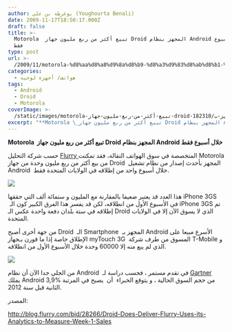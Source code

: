 ```yaml
---
author: يوغرطة بن علي (Youghourta Benali)
date: 2009-11-17T18:50:17.000Z
draft: false
title: >-
  Motorola  تبيع أكثر من ربع مليون جهاز Droid المجهز بنظام Android خلال أسبوع
  فقط
type: post
url: >-
  /2009/11/motorola-%d8%aa%d8%a8%d9%8a%d8%b9-%d8%a3%d9%83%d8%ab%d8%b1-%d9%85%d9%86-%d8%b1%d8%a8%d8%b9-%d9%85%d9%84%d9%8a%d9%88%d9%86-%d8%ac%d9%87%d8%a7%d8%b2-droid-%d8%a7%d9%84%d9%85%d8%ac%d9%87%d8%b2-%d8%a8/
categories:
  - هواتف/ أجهزة لوحية
tags:
  - Android
  - Droid
  - Motorola
coverImage: >-
  /static/images/motorola-تبيع-أكثر-من-ربع-مليون-جهاز-droid-المجهز-ب/182310-motorola-droid_original.jpg
excerpt: "**Motorola \_تبيع أكثر من ربع مليون جهاز Droid المجهز بنظام Android خلال أسبوع فقط**\n\nحسب شركة التحليل [Flurry ](http://www.flurry.com/)المتخصصة في سوق الهواتف النقالة، فقد تمكنت Motorola من بيع أكثر من ربع مليون وحدة من جهاز Droid\_ المجهز بأحدث إصدار من نظام"
---
```

**Motorola  تبيع أكثر من ربع مليون جهاز Droid المجهز بنظام Android خلال أسبوع فقط**

حسب شركة التحليل [Flurry ](http://www.flurry.com/)المتخصصة في سوق الهواتف النقالة، فقد تمكنت Motorola من بيع أكثر من ربع مليون وحدة من جهاز Droid  المجهز بأحدث إصدار من نظام تشغيل Android  خلال أسبوع واحد من إطلاقه في الولايات المتحدة فقط.

![](/static/images/motorola-تبيع-أكثر-من-ربع-مليون-جهاز-droid-المجهز-ب/182310-motorola-droid_original.jpg)

هذا العدد قد يعتبر ضعيفا بالمقارنة مع المليون و ستمائة ألف التي حققها iPhone 3GS  في الأسبوع الأول من انطلاقه، لكن قد يفسر هذا الفرق الكبير كون الـ iPhone 3GS تم إطلاقه في ستة بلدان دفعة واحدة عكس الـ Droid الذي لا يسوق الآن إلا في الولايات المتحدة.

من جهة أخرى أصبح Droid  الـ Smartphone  المجهز بـ Android الأسرع مبيعا على الإطلاق خاصة إذا ما قورن بـجهاز myTouch 3G  المسوق من طرف شركة T-Mobile و الذي لم يبع منه إلا 60000 وحدة خلال الأسبوع الأول من انطلاقه.

![](/static/images/motorola-تبيع-أكثر-من-ربع-مليون-جهاز-droid-المجهز-ب/myTouch_Droid\_3GS\_1stWeek.png)

من الجلي جدا الآن أن نظام Android  في تقدم مستمر ، فحسب دراسة لـ [Gartner ](http://www.gartner.com/)يملك Android 3,9% من حجم السوق الحالية ، و يتوقع الخبراء  أن  يصبح في المرتبة الثانية قبل سنة 2012.

المصدر:

<http://blog.flurry.com/bid/28266/Droid-Does-Deliver-Flurry-Uses-its-Analytics-to-Measure-Week-1-Sales>
